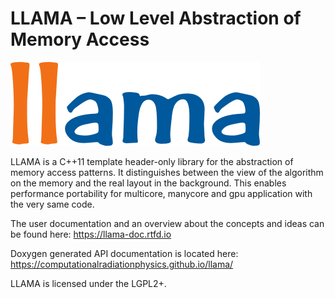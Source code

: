 LLAMA – Low Level Abstraction of Memory Access
==============================================

![LLAMA](documentation/images/logo_399x134.png)

LLAMA is a C++11 template header-only library for the abstraction of memory
access patterns. It distinguishes between the view of the algorithm on
the memory and the real layout in the background. This enables performance
portability for multicore, manycore and gpu application with the very same code.

The user documentation and an overview about the concepts and ideas can be found
here:
https://llama-doc.rtfd.io

Doxygen generated API documentation is located here:
https://computationalradiationphysics.github.io/llama/

LLAMA is licensed under the LGPL2+.
